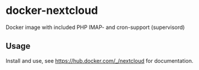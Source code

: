 # docker-nextcloud

Docker image with included PHP IMAP- and cron-support (supervisord)

## Usage

Install and use, see <https://hub.docker.com/_/nextcloud> for documentation.